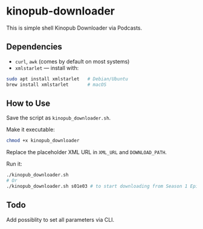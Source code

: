 # kinopub-downloader

This is simple shell Kinopub Downloader via Podcasts.

## Dependencies

- `curl`, `awk` (comes by default on most systems)
- `xmlstarlet` — install with:
```bash
sudo apt install xmlstarlet   # Debian/Ubuntu
brew install xmlstarlet       # macOS
```

## How to Use

Save the script as `kinopub_downloader.sh`.

Make it executable:

```bash
chmod +x kinopub_downloader
```

Replace the placeholder XML URL in `XML_URL` and `DOWNLOAD_PATH`.

Run it:

```bash
./kinopub_downloader.sh
# Or
./kinopub_downloader.sh s01e03 # to start downloading from Season 1 Episod 3
```
## Todo

Add possiblity to set all parameters via CLI.
